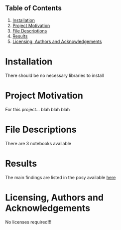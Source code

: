 ## Table of Contents

1. [Installation](#installation)
2. [Project Motivation](#project-motivation)
3. [File Descriptions](#file-descriptions)
4. [Results](#results)
5. [Licensing, Authors and Acknowledgements](#licensing,-authors,-and-acknowledgements)

# Installation
There should be no necessary libraries to install

# Project Motivation

For this project...
blah blah blah

# File Descriptions

There are 3 notebooks available

# Results

The main findings are listed in the posy available [here](https://medium.com/@josh_2774/how-do-you-become-a-developer-5ef1c1c68711)

# Licensing, Authors and Acknowledgements

No licenses required!!!
